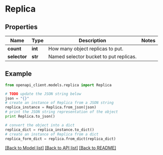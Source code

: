 # Replica


## Properties

Name | Type | Description | Notes
------------ | ------------- | ------------- | -------------
**count** | **int** | How many object replicas to put. | 
**selector** | **str** | Named selector bucket to put replicas. | 

## Example

```python
from openapi_client.models.replica import Replica

# TODO update the JSON string below
json = "{}"
# create an instance of Replica from a JSON string
replica_instance = Replica.from_json(json)
# print the JSON string representation of the object
print Replica.to_json()

# convert the object into a dict
replica_dict = replica_instance.to_dict()
# create an instance of Replica from a dict
replica_form_dict = replica.from_dict(replica_dict)
```
[[Back to Model list]](../README.md#documentation-for-models) [[Back to API list]](../README.md#documentation-for-api-endpoints) [[Back to README]](../README.md)


